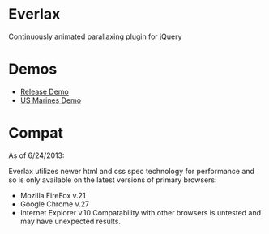 Everlax
=======

Continuously animated parallaxing plugin for jQuery


Demos
=====

* [Release Demo](http://datadink.github.io/Everlax/)
* [US Marines Demo](http://datadink.github.io/Everlax/)


Compat
======

As of 6/24/2013:

Everlax utilizes newer html and css spec technology for performance and so is only available on the latest versions of primary browsers:
* Mozilla FireFox v.21
* Google Chrome v.27
* Internet Explorer v.10
Compatability with other browsers is untested and may have unexpected results.
